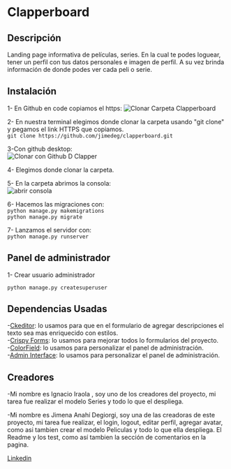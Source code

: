 # Clapperboard 

## Descripción
Landing page informativa de películas, series. En la cual te podes loguear, tener un perfil con tus datos personales e imagen de perfil. A su vez brinda información de donde podes ver cada peli o serie.  

## Instalación
1- En Github en code copiamos el https:
![Clonar Carpeta Clapperboard](https://user-images.githubusercontent.com/105326853/180692615-dd4fea83-9403-4625-8302-abb4850d5335.jpg)  
  
2- En nuestra terminal elegimos donde clonar la carpeta usando "git clone" y pegamos el link HTTPS que copiamos.  
  `git clone https://github.com/jimedeg/clapperboard.git`  
    
3-Con github desktop:  
![Clonar con Github D Clapper](https://user-images.githubusercontent.com/105326853/180693044-24850151-1335-413e-bb2a-9c48323ef9a9.jpg)  
  
4- Elegimos donde clonar la carpeta.  
   
5- En la carpeta abrimos la consola:  
![abrir consola](https://user-images.githubusercontent.com/105326853/180693418-4b4ae206-9f47-445a-83c3-2a94a5a1c9c8.jpg)  
  
6- Hacemos las migraciones con:  
  `python manage.py makemigrations`  
  `python manage.py migrate`  
     
7- Lanzamos el servidor con:  
  `python manage.py runserver`  

## Panel de administrador  
1- Crear usuario administrador  

 `python manage.py createsuperuser`  

## Dependencias Usadas  
-[Ckeditor](https://django-ckeditor.readthedocs.io/en/latest/#installation "Ckeditor"): lo usamos para que en el formulario de agregar descripciones el texto sea mas enriquecido con estilos.  
-[Crispy Forms](https://django-crispy-forms.readthedocs.io/en/latest/install.html "Crispy Forms"): lo usamos para mejorar todos lo formularios del proyecto.  
-[ColorField](https://pypi.org/project/django-colorfield/ "ColorField" ): lo usamos para personalizar el panel de administración.  
-[Admin Interface](https://pypi.org/project/django-admin-interface/ "Admin Interface" ): lo usamos para personalizar el panel de administración.

## Creadores  
-Mi nombre es Ignacio Iraola , soy uno de los creadores del proyecto, mi tarea fue realizar el modelo Series y todo lo que el despliega.  


-Mi nombre es Jimena Anahí Degiorgi, soy una de las creadoras de este proyecto, mi tarea fue realizar, el login, logout, editar perfil, agregar avatar, como asi tambien crear el modelo Peliculas y todo lo que ella despliega. El Readme y los test, como así tambien la sección de comentarios en la pagina.

 [Linkedin](https://www.linkedin.com/in/jimena-anahí-degiorgi/ "Linkedin" )
